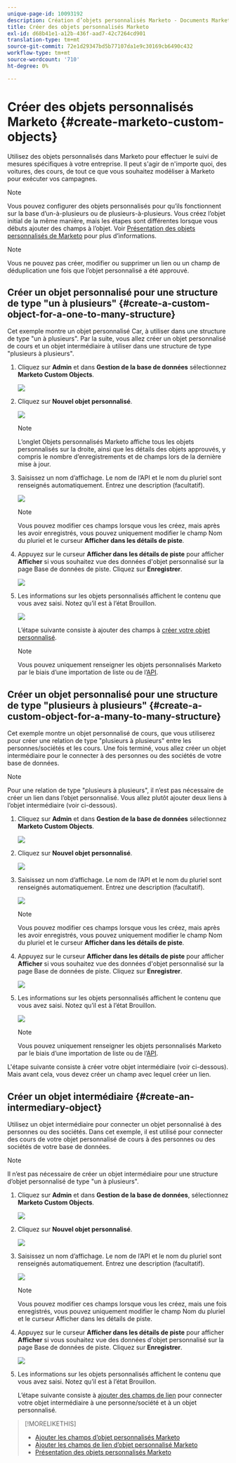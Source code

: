 ```yaml
---
unique-page-id: 10093192
description: Création d’objets personnalisés Marketo - Documents Marketo - Documentation du produit
title: Créer des objets personnalisés Marketo
exl-id: d68b41e1-a12b-436f-aad7-42c7264cd901
translation-type: tm+mt
source-git-commit: 72e1d29347bd5b77107da1e9c30169cb6490c432
workflow-type: tm+mt
source-wordcount: '710'
ht-degree: 0%

---
```


# Créer des objets personnalisés Marketo {#create-marketo-custom-objects}

Utilisez des objets personnalisés dans Marketo pour effectuer le suivi de mesures spécifiques à votre entreprise. Il peut s&#39;agir de n&#39;importe quoi, des voitures, des cours, de tout ce que vous souhaitez modéliser à Marketo pour exécuter vos campagnes.

>[!NOTE]
>
>Vous pouvez configurer des objets personnalisés pour qu’ils fonctionnent sur la base d’un-à-plusieurs ou de plusieurs-à-plusieurs. Vous créez l’objet initial de la même manière, mais les étapes sont différentes lorsque vous débuts ajouter des champs à l’objet. Voir [Présentation des objets personnalisés de Marketo](/help/marketo/product-docs/administration/marketo-custom-objects/understanding-marketo-custom-objects.md) pour plus d’informations.

>[!NOTE]
>
>Vous ne pouvez pas créer, modifier ou supprimer un lien ou un champ de déduplication une fois que l’objet personnalisé a été approuvé.

## Créer un objet personnalisé pour une structure de type &quot;un à plusieurs&quot; {#create-a-custom-object-for-a-one-to-many-structure}

Cet exemple montre un objet personnalisé Car, à utiliser dans une structure de type &quot;un à plusieurs&quot;. Par la suite, vous allez créer un objet personnalisé de cours et un objet intermédiaire à utiliser dans une structure de type &quot;plusieurs à plusieurs&quot;.

1. Cliquez sur **Admin** et dans **Gestion de la base de données** sélectionnez **Marketo Custom Objects**.

   ![](assets/image2016-1-18-13-3a12-3a19.png)

1. Cliquez sur **Nouvel objet personnalisé**.

   ![](assets/image2016-5-18-16-3a28-3a4.png)

   >[!NOTE]
   >
   >L’onglet Objets personnalisés Marketo affiche tous les objets personnalisés sur la droite, ainsi que les détails des objets approuvés, y compris le nombre d’enregistrements et de champs lors de la dernière mise à jour.

1. Saisissez un nom d’affichage. Le nom de l’API et le nom du pluriel sont renseignés automatiquement. Entrez une description (facultatif).

   ![](assets/image2015-9-15-16-3a29-3a17.png)

   >[!NOTE]
   >
   >Vous pouvez modifier ces champs lorsque vous les créez, mais après les avoir enregistrés, vous pouvez uniquement modifier le champ Nom du pluriel et le curseur **Afficher dans les détails de piste**.

1. Appuyez sur le curseur **Afficher dans les détails de piste** pour afficher **Afficher** si vous souhaitez vue des données d&#39;objet personnalisé sur la page Base de données de piste. Cliquez sur **Enregistrer**.

   ![](assets/image2015-9-15-16-3a32-3a2.png)

1. Les informations sur les objets personnalisés affichent le contenu que vous avez saisi. Notez qu’il est à l’état Brouillon.

   ![](assets/image2015-9-15-16-3a38-3a22.png)

   L’étape suivante consiste à ajouter des champs à [créer votre objet personnalisé](/help/marketo/product-docs/administration/marketo-custom-objects/add-marketo-custom-object-fields.md).

   >[!NOTE]
   >
   >Vous pouvez uniquement renseigner les objets personnalisés Marketo par le biais d’une importation de liste ou de l’[API](https://developers.marketo.com/documentation/rest/).

## Créer un objet personnalisé pour une structure de type &quot;plusieurs à plusieurs&quot; {#create-a-custom-object-for-a-many-to-many-structure}

Cet exemple montre un objet personnalisé de cours, que vous utiliserez pour créer une relation de type &quot;plusieurs à plusieurs&quot; entre les personnes/sociétés et les cours. Une fois terminé, vous allez créer un objet intermédiaire pour le connecter à des personnes ou des sociétés de votre base de données.

>[!NOTE]
>
>Pour une relation de type &quot;plusieurs à plusieurs&quot;, il n’est pas nécessaire de créer un lien dans l’objet personnalisé. Vous allez plutôt ajouter deux liens à l’objet intermédiaire (voir ci-dessous).

1. Cliquez sur **Admin** et dans **Gestion de la base de données** sélectionnez **Marketo Custom Objects**.

   ![](assets/image2016-1-18-13-3a16-3a25.png)

1. Cliquez sur **Nouvel objet personnalisé**.

   ![](assets/image2016-5-18-16-3a32-3a42.png)

1. Saisissez un nom d’affichage. Le nom de l’API et le nom du pluriel sont renseignés automatiquement. Entrez une description (facultatif).

   ![](assets/image2016-1-14-13-3a38-3a46.png)

   >[!NOTE]
   >
   >Vous pouvez modifier ces champs lorsque vous les créez, mais après les avoir enregistrés, vous pouvez uniquement modifier le champ Nom du pluriel et le curseur **Afficher dans les détails de piste**.

1. Appuyez sur le curseur **Afficher dans les détails de piste** pour afficher **Afficher** si vous souhaitez vue des données d&#39;objet personnalisé sur la page Base de données de piste. Cliquez sur **Enregistrer**.

   ![](assets/image2016-1-14-13-3a42-3a56.png)

1. Les informations sur les objets personnalisés affichent le contenu que vous avez saisi. Notez qu’il est à l’état Brouillon.

   ![](assets/image2016-1-18-8-3a38-3a58.png)

   >[!NOTE]
   >
   >Vous pouvez uniquement renseigner les objets personnalisés Marketo par le biais d’une importation de liste ou de l’[API](https://developers.marketo.com/documentation/rest/).

L&#39;étape suivante consiste à créer votre objet intermédiaire (voir ci-dessous). Mais avant cela, vous devez créer un champ avec lequel créer un lien.

## Créer un objet intermédiaire {#create-an-intermediary-object}

Utilisez un objet intermédiaire pour connecter un objet personnalisé à des personnes ou des sociétés. Dans cet exemple, il est utilisé pour connecter des cours de votre objet personnalisé de cours à des personnes ou des sociétés de votre base de données.

>[!NOTE]
>
>Il n’est pas nécessaire de créer un objet intermédiaire pour une structure d’objet personnalisé de type &quot;un à plusieurs&quot;.

1. Cliquez sur **Admin** et dans **Gestion de la base de données**, sélectionnez **Marketo Custom Objects**.

   ![](assets/image2016-1-18-13-3a17-3a40.png)

1. Cliquez sur **Nouvel objet personnalisé**.

   ![](assets/image2016-5-18-16-3a33-3a16.png)

1. Saisissez un nom d’affichage. Le nom de l’API et le nom du pluriel sont renseignés automatiquement. Entrez une description (facultatif).

   ![](assets/image2016-1-14-14-3a10-3a44.png)

   >[!NOTE]
   >
   >Vous pouvez modifier ces champs lorsque vous les créez, mais une fois enregistrés, vous pouvez uniquement modifier le champ Nom du pluriel et le curseur Afficher dans les détails de piste.

1. Appuyez sur le curseur **Afficher dans les détails de piste** pour afficher **Afficher** si vous souhaitez vue des données d&#39;objet personnalisé sur la page Base de données de piste. Cliquez sur **Enregistrer**.

   ![](assets/image2016-1-14-14-3a12-3a49.png)

1. Les informations sur les objets personnalisés affichent le contenu que vous avez saisi. Notez qu’il est à l’état Brouillon.

   L’étape suivante consiste à [ajouter des champs de lien](/help/marketo/product-docs/administration/marketo-custom-objects/add-marketo-custom-object-link-fields.md) pour connecter votre objet intermédiaire à une personne/société et à un objet personnalisé.

>[!MORELIKETHIS]
>
>* [Ajouter les champs d’objet personnalisés Marketo](/help/marketo/product-docs/administration/marketo-custom-objects/add-marketo-custom-object-fields.md)
>* [Ajouter les champs de lien d’objet personnalisé Marketo](/help/marketo/product-docs/administration/marketo-custom-objects/add-marketo-custom-object-link-fields.md)
>* [Présentation des objets personnalisés Marketo](/help/marketo/product-docs/administration/marketo-custom-objects/understanding-marketo-custom-objects.md)

